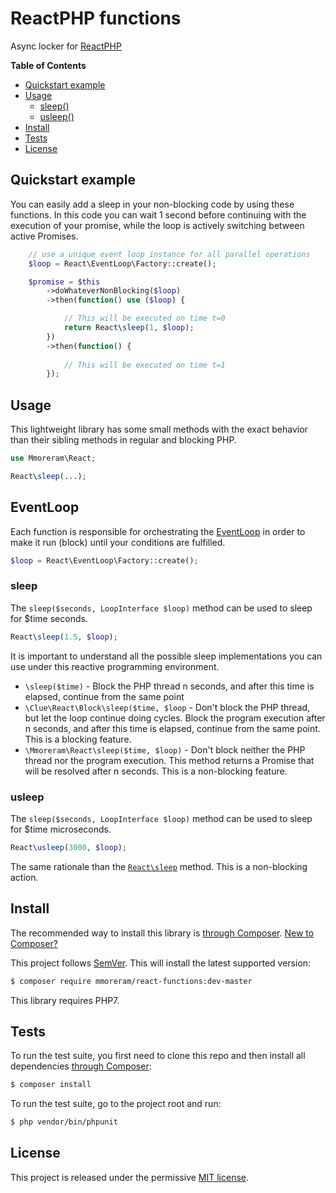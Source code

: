 # ReactPHP functions

Async locker for [ReactPHP](https://reactphp.org/)

**Table of Contents**
- [Quickstart example](#quickstart-example)
- [Usage](#usage)
    - [sleep()](#sleep)
    - [usleep()](#usleep)
- [Install](#install)
- [Tests](#tests)
- [License](#license)
    
## Quickstart example

You can easily add a sleep in your non-blocking code by using these functions.
In this code you can wait 1 second before continuing with the execution of your
promise, while the loop is actively switching between active Promises.

```php
    // use a unique event loop instance for all parallel operations
    $loop = React\EventLoop\Factory::create();

    $promise = $this
        ->doWhateverNonBlocking($loop)
        ->then(function() use ($loop) {

            // This will be executed on time t=0
            return React\sleep(1, $loop);
        })
        ->then(function() {
            
            // This will be executed on time t=1
        });
```

## Usage

This lightweight library has some small methods with the exact behavior than
their sibling methods in regular and blocking PHP.

```php
use Mmoreram\React;

React\sleep(...);
```

## EventLoop

Each function is responsible for orchestrating the [EventLoop](https://github.com/reactphp/event-loop#usage)
in order to make it run (block) until your conditions are fulfilled.

```php
$loop = React\EventLoop\Factory::create();
```

### sleep

The `sleep($seconds, LoopInterface $loop)` method can be used to sleep for
$time seconds.

```php
React\sleep(1.5, $loop);
```

It is important to understand all the possible sleep implementations you can use
under this reactive programming environment.

- `\sleep($time)` - Block the PHP thread n seconds, and after this time is
elapsed, continue from the same point
- `\Clue\React\Block\sleep($time, $loop` - Don't block the PHP thread, but let
the loop continue doing cycles. Block the program execution after n seconds, and
after this time is elapsed, continue from the same point. This is a blocking
feature.
- `\Mmoreram\React\sleep($time, $loop)` - Don't block neither the PHP thread nor
the program execution. This method returns a Promise that will be resolved after
n seconds. This is a non-blocking feature.

### usleep

The `sleep($seconds, LoopInterface $loop)` method can be used to sleep for
$time microseconds.

```php
React\usleep(3000, $loop);
```

The same rationale than the [`React\sleep`](#sleep) method. This is a
non-blocking action.

## Install

The recommended way to install this library is [through Composer](https://getcomposer.org).
[New to Composer?](https://getcomposer.org/doc/00-intro.md)

This project follows [SemVer](https://semver.org/).
This will install the latest supported version:

```bash
$ composer require mmoreram/react-functions:dev-master
```

This library requires PHP7.

## Tests

To run the test suite, you first need to clone this repo and then install all
dependencies [through Composer](https://getcomposer.org):

```bash
$ composer install
```

To run the test suite, go to the project root and run:

```bash
$ php vendor/bin/phpunit
```

## License

This project is released under the permissive [MIT license](LICENSE).